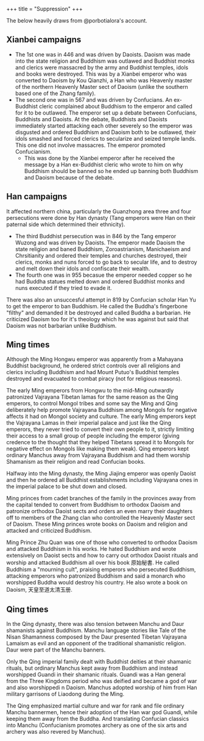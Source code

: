 +++
title = "Suppression"
+++

The below heavily draws from @porbotialora's account.

## Xianbei campaigns
- The 1st one was in 446 and was driven by Daoists. Daoism was made into the state religion and Buddhism was outlawed and Buddhist monks and clerics were massacred by the army and Buddhist temples, idols and books were destroyed. This was by a Xianbei emperor who was converted to Daoism by Kou Qianzhi, a Han who was Heavenly master of the northern Heavenly Master sect of Daoism (unlike the southern based one of the Zhang family).
- The second one was in 567 and was driven by Confucians. An ex-Buddhist cleric  complained about Buddhism to the emperor and called for it to be outlawed. The emperor set up a debate between Confucians, Buddhists and Daoists. At the debate, Buddhists and Daoists immediately started attacking each other severely so the emperor was disgusted and ordered Buddhism and Daoism both to be outlawed, their idols smashed and forced clerics to secularize and seized temple lands. This one did not involve massacres. The emperor promoted Confucianism.
  - This was done by the Xianbei emperor after he received the message by a Han ex-Buddhist cleric who wrote to him on why Buddhism should be banned so he ended up banning both Buddhism and Daoism because of the debate.

## Han campaigns
It affected northern china, particularly the Guanzhong area three and four persecutions were done by Han dynasty (Tang emperors were Han on their paternal side which determined their ethnicity).

- The third Buddhist persecution was in 846 by the Tang emperor Wuzong and was driven by Daoists. The emperor made Daoism the state religion and baned Buddhism, Zoroastrianism, Manichaeism and Chrsitianity and ordered their temples and churches destroyed, their clerics, monks and nuns forced to go back to secular life, and to destroy and melt down their idols and confiscate their wealth.
- The fourth one was in 955 becasue the emperor needed copper so he had Buddha statues melted down and ordered Buddhist monks and nuns executed if they tried to evade it.

There was also an unsuccesful attempt in 819 by Confucian scholar Han Yu to get the emperor to ban Buddhism. He called the Buddha's fingerbone "filthy" and demanded it be destroyed and called Buddha a barbarian. He criticized Daoism too for it's theology which he was against  but said that Daoism was not barbarian unlike Buddhism.


## Ming times
Although the Ming Hongwu emperor was apparently from a Mahayana Buddhist background, he ordered strict controls over all religions and clerics including Buddhism and had Mount Putuo's Buddhist temples destroyed and evacuated to combat piracy (not for religious reasons).

The early Ming emperors from Hongwu to the mid-Ming outwardly patronized Vajrayana Tibetan lamas for the same reason as the Qing emperors, to control Mongol tribes and some say the Ming and Qing deliberately help promote Vajrayana Buddhism among Mongols for negative affects it had on Mongol society and culture. The early Ming emperors kept the Vajrayana Lamas in their imperial palace and just like the Qing emperors, they never tried to convert their own people to it, strictly limiting their access to a small group of people including the emperor (giving credence to the thought that they helped Tibetans spread it to Mongols for negative effect on Mongols like making them weak). Qing emperors kept ordinary Manchus away from Vajrayana Buddhism and had them worship Shamanism as their religion and read Confucian books.

Halfway into the Ming dynasty, the Ming Jiajing emperor was openly Daoist and then he ordered all Buddhist establishments including Vajrayana ones in the imperial palace to be shut down and closed.

Ming princes from cadet branches of the family in the provinces away from the capital tended to convert from Buddhism to orthodox Daoism and patronize orthodox Daoist sects and orders an even marry their daughters off to members of the Zhang clan who controlled the Heavenly Master sect of Daoism. These Ming princes wrote books on Daoism and religion and attacked and criticized Buddhism.

Ming Prince Zhu Quan was one of those who converted to orthodox Daoism and attacked Buddhism in his works. He hated Buddhism and wrote extensively on Daoist sects and how to carry out orthodox Daoist rituals and worship and attacked Buddhism all over his book 原始秘書. He called Buddhism a "mourning cult", praising emperors who persecuted Buddhism, attacking emperors who patronized Buddhism and said a monarch who worshipped Buddha would destroy his country. He also wrote a book on Daoism, 天皇至道太清玉册.


## Qing times
In the Qing dynasty, there was also tension between Manchu and Daur shamanists against Buddhism. Manchu language stories like Tale of the Nisan Shamanness composed by the Daur presented Tibetan Vajrayana Lamaism as evil and an opponent of the traditional shamanistic religion. Daur were part of the Manchu banners.

Only the Qing imperial family dealt with Buddhist deities at their shamanic rituals, but ordinary Manchus kept away from Buddhism and instead worshipped Guandi in their shamanic rituals. Guandi was a Han general from the Three Kingdoms period who was deified
and became a god of war and also worshippedi n Daoism. Manchus adopted worship of him from Han military garrisons of Liaodong during the Ming.

The Qing emphasized martial culture and war for rank and file ordinary Manchu bannermen, hence their adoption of the Han war god Guandi, while keeping them away from the Buddha. And translating Confucian classics into Manchu (Confucianism promotes archery as one of the six arts and archery was also revered by Manchus).
